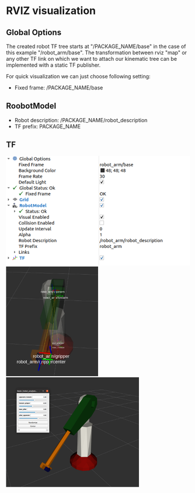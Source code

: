 # RVIZ visualization


## Global Options

The created robot TF tree starts at "/PACKAGE_NAME/base" in the case of this example "/robot_arm/base". The transformation between rviz "map" or any other TF link on which we want to attach our kinematic tree can be implemented with a static TF publisher. 

For quick visualization we can just choose following setting:
* Fixed frame: /PACKAGE_NAME/base

## RoobotModel

* Robot description: /PACKAGE_NAME/robot_description
* TF prefix: PACKAGE_NAME

## TF

<img src="./figures/rviz_settings.PNG" 
     height="300"   >  <img src="./figures/rviz tf center.PNG" 
     height="300"   >  <img src="./figures/rviz moved.PNG" 
     height="300"   >  
